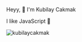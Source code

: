 <h2 align="start"></h2>

<p align="start">Heyy, 👋 I'm Kubilay Cakmak </p>
<p align="start">I like JavaScript 🍻</p>

<p align="left"> <img src="https://komarev.com/ghpvc/?username=kubilaycakmak&label=Profile%20views&color=0e75b6&style=flat" alt="kubilaycakmak" /> </p>
